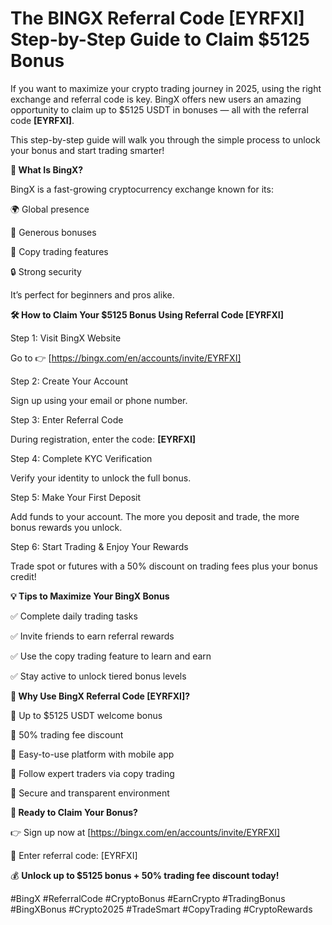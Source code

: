 # The BINGX Referral Code [EYRFXI] Step-by-Step Guide to Claim $5125 Bonus 

If you want to maximize your crypto trading journey in 2025, using the right exchange and referral code is key. BingX offers new users an amazing opportunity to claim up to $5125 USDT in bonuses — all with the referral code **[EYRFXI]**.

This step-by-step guide will walk you through the simple process to unlock your bonus and start trading smarter!

**🔹 What Is BingX?**

BingX is a fast-growing cryptocurrency exchange known for its:

🌍 Global presence

💸 Generous bonuses

👥 Copy trading features

🔒 Strong security

It’s perfect for beginners and pros alike.

**🛠️ How to Claim Your $5125 Bonus Using Referral Code [EYRFXI]**

Step 1: Visit BingX Website

Go to 👉 [https://bingx.com/en/accounts/invite/EYRFXI]

Step 2: Create Your Account

Sign up using your email or phone number.

Step 3: Enter Referral Code

During registration, enter the code: **[EYRFXI]**

Step 4: Complete KYC Verification

Verify your identity to unlock the full bonus.

Step 5: Make Your First Deposit

Add funds to your account. The more you deposit and trade, the more bonus rewards you unlock.

Step 6: Start Trading & Enjoy Your Rewards

Trade spot or futures with a 50% discount on trading fees plus your bonus credit!

**💡 Tips to Maximize Your BingX Bonus**

✅ Complete daily trading tasks

✅ Invite friends to earn referral rewards

✅ Use the copy trading feature to learn and earn

✅ Stay active to unlock tiered bonus levels

**🚀 Why Use BingX Referral Code [EYRFXI]?**

🎁 Up to $5125 USDT welcome bonus

💸 50% trading fee discount

📱 Easy-to-use platform with mobile app

🤝 Follow expert traders via copy trading

🔐 Secure and transparent environment

**📣 Ready to Claim Your Bonus?**

👉 Sign up now at [https://bingx.com/en/accounts/invite/EYRFXI]

🔐 Enter referral code: [EYRFXI]

💰 **Unlock up to $5125 bonus + 50% trading fee discount today!**

#BingX #ReferralCode #CryptoBonus #EarnCrypto #TradingBonus  
#BingXBonus #Crypto2025 #TradeSmart #CopyTrading #CryptoRewards
